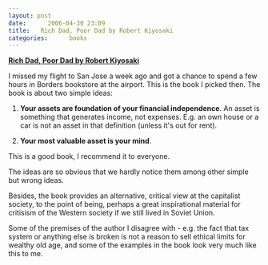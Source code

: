 ```yaml
---
layout: post
date:      2006-04-30 23:09
title:   Rich Dad, Poor Dad by Robert Kiyosaki
categories:      books
---
```


<b><a href="http://en.wikipedia.org/wiki/Rich_Dad,_Poor_Dad">Rich Dad, Poor Dad by Robert Kiyosaki</a></b>

I missed my flight to San Jose a week ago and got a chance to spend a few
hours in Borders bookstore at the airport. This is the book I picked then.
The book is about two simple ideas:

1) **Your assets are foundation of your financial independence**.  An asset is something that generates income, not expenses. E.g. an own house or a car is not an asset in that definition (unless it's out for rent).

2) **Your most valuable asset is your mind**.

This is a good book, I recommend it to everyone.

The ideas are so obvious that we hardly notice them among other simple but
wrong ideas.

Besides, the book provides an alternative, critical view at the capitalist
society, to the point of being, perhaps a great inspirational material for
critisism of the Western society if we still lived in Soviet Union.

Some of the premises of the author I disagree with - e.g.  the fact that tax
system or anything else is broken is not a reason to sell ethical limits for
wealthy old age, and some of the examples in the book look very much like
this to me.

